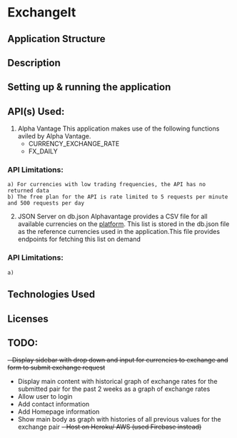 # ExchangeIt

## Application Structure

## Description

## Setting up & running the application


## API(s) Used:
1. Alpha Vantage
   This application makes use of the following functions aviled by Alpha Vantage.
    - CURRENCY_EXCHANGE_RATE
    - FX_DAILY

  ### API Limitations:
    a) For currencies with low trading frequencies, the API has no returned data
    b) The free plan for the API is rate limited to 5 requests per minute and 500 requests per day
 
 2. JSON Server on db.json
    Alphavantage provides a CSV file for all available currencies on the [platform](https://www.alphavantage.co/physical_currency_list/). This list is stored  in the db.json file as the reference currencies used in the application.This file provides endpoints for fetching this list on demand
  ### API Limitations:
    a)
    
## Technologies Used


## Licenses




## TODO:
~~- Display sidebar with drop down and  input for currencies to exchange and form to submit exchange request~~
- Display main content with historical graph of exchange rates for the submitted pair for the past 2 weeks as a graph of exchange rates
- Allow user to login 
- Add contact information
- Add Homepage information
- Show main body as graph with histories of all previous values for the exchange pair
~~- Host on Heroku/ AWS (used Firebase instead)~~

